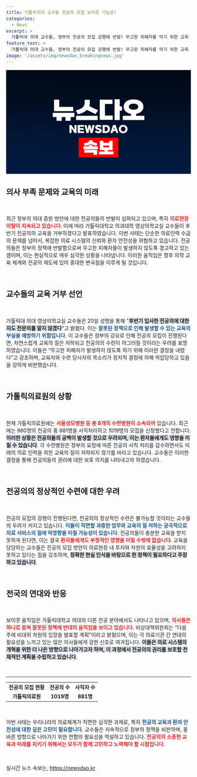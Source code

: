 ```yaml
---
title: 가톨릭의대 교수들 전공의 모집 보이콧 가능성!
categories:
  - News
excerpt: >
  가톨릭대 의대 교수들, 정부의 전공의 모집 강행에 반발! 무고한 피해자를 막기 위한 교육 거부 선언. 의료 현장의 혼란 속, 교수들의 강력한 입장과 추가적인 저항 움직임은?
feature_text: >
  가톨릭대 의대 교수들, 정부의 전공의 모집 강행에 반발! 무고한 피해자를 막기 위한 교육 거부 선언. 의료 현장의 혼란 속, 교수들의 강력한 입장과 추가적인 저항 움직임은?
image: '/assets/img/newsdao_breakingnews.jpg'
---
```


<p><img src="/assets/img/newsdao_breakingnews.jpg" alt="firstkoreanews 속보" /></p>

<h2 data-ke-size="size26">의사 부족 문제와 교육의 미래</h2>

<p data-ke-size="size16">&nbsp;</p>

<p data-ke-size="size16">최근 정부의 의대 증원 방안에 대한 전공의들의 반발이 심화되고 있으며, 특히 <b><span style="color: #ee2323;">의료현장 이탈이 지속되고 있습니다</span></b>. 이에 따라 가톨릭대학교 의과대학 영상의학교실 교수들이 후반기 전공의의 교육을 거부하겠다고 발표하였습니다. 이번 사태는 단순한 의료인력 수급의 문제를 넘어서, 복잡한 의료 시스템의 신뢰와 환자 안전성을 위협하고 있습니다. 전공의들은 정부의 정책에 반발함으로써 무고한 피해자들이 발생하지 않도록 경고하고 있는 셈이며, 이는 현실적으로 매우 심각한 상황을 나타냅니다. 이러한 움직임은 향후 의학 교육 체계와 전공의 제도에 있어 중대한 변곡점을 이루게 될 것입니다.</p>

<p data-ke-size="size16">&nbsp;</p>

<h2 data-ke-size="size26">교수들의 교육 거부 선언</h2>

<p data-ke-size="size16">&nbsp;</p>

<p data-ke-size="size16">가톨릭대 의대 영상의학교실 교수들은 20일 성명을 통해 "<b><span style="background-color: #21538527;">후반기 입사한 전공의에 대한 지도 전문의를 맡지 않겠다</span></b>"고 밝혔다. 이는 <b><span style="color: #1a5490;">잘못된 정책으로 인해 발생할 수 있는 교육의 부실을 예방하기 위함입니다</span></b>. 이 교수들은 정부의 강요로 인해 전공의 모집이 진행된다면, 자연스럽게 교육의 질은 저하되고 전공의의 수련이 어그러질 것이라는 우려를 표명하였습니다. 이들은 “무고한 피해자가 발생하지 않도록 하기 위해 이러한 결정을 내렸다”고 강조하며, 교육자와 수련 당사자의 목소리가 정치적 결정에 의해 억압당하고 있음을 강하게 비판했습니다.</p>

<p data-ke-size="size16">&nbsp;</p>

<h2 data-ke-size="size26">가톨릭의료원의 상황</h2>

<p data-ke-size="size16">&nbsp;</p>

<p data-ke-size="size16">현재 가톨릭의료원에는 <b><span style="color: #ee2323;">서울성모병원 등 총 8개의 수련병원이 소속되어</span></b> 있습니다. 최근에는 960명의 전공의 중 881명을 사직처리하고 1019명의 모집을 신청했다고 전합니다. <b><span style="background-color: #21538527;">이러한 상황은 전공의들의 공백이 발생할 것으로 우려되며, 이는 환자들에게도 영향을 미칠 수 있습니다</span></b>. 각 수련병원은 정부의 요청에 따른 전공의 사직 처리를 감수하면서도 미래의 의료 인력을 위한 교육의 질이 저하되지 않기를 바라고 있습니다. 교수들은 이러한 결정을 통해 전공의들의 권리에 대한 보호 의지를 나타내고자 하였습니다.</p>

<p data-ke-size="size16">&nbsp;</p>

<h2 data-ke-size="size26">전공의의 정상적인 수련에 대한 우려</h2>

<p data-ke-size="size16">&nbsp;</p>

<p data-ke-size="size16">전공의 모집의 강행이 진행된다면, 전공의의 정상적인 수련은 불가능할 것이라는 교수들의 우려가 커지고 있습니다. <b><span style="color: #1a5490;">이들이 직면할 과중한 업무와 교육의 질 저하는 궁극적으로 의료 서비스의 질에 악영향을 미칠 가능성이 있습니다</span></b>. 전공의들이 충분한 교육을 받지 못하게 된다면, 이는 결국 <b><span style="color: #ee2323;">환자들에게도 부정적인 영향을 미칠 수밖에 없습니다</span></b>. 교육을 담당하는 교수들은 전공의 모집 방안이 의료현장 내 투자와 자원의 효율성을 고려하지 못하고 있다는 점을 강조하며, <b><span style="background-color: #21538527;">정확한 현실 인식을 바탕으로 한 정책이 필요하다고 주장하고 있습니다</span></b>.</p>

<p data-ke-size="size16">&nbsp;</p>

<h2 data-ke-size="size26">전국의 연대와 반응</h2>

<p data-ke-size="size16">&nbsp;</p>

<p data-ke-size="size16">보이콧 움직임은 가톨릭대학교 의대의 다른 전공 분야에서도 나타나고 있으며, <b><span style="color: #ee2323;">의사들은 하나로 뭉쳐 잘못된 정책에 반대의 움직임을 보이고 있습니다</span></b>. 비상대책위원회는 “다음 주에 비대위 차원의 입장을 발표할 계획”이라고 밝혔으며, 이는 각 의료기관 간 연대의 필요성을 느끼고 있는 많은 의사들에게 강한 신호로 여겨집니다. <b><span style="background-color: #21538527;">이들은 의료 시스템의 개혁을 위한 더 나은 방향으로 나아가고자 하며, 이 과정에서 전공의의 권리를 보호할 천재적인 계획을 수립하고 있습니다</span></b>.</p>

<p data-ke-size="size16">&nbsp;</p>

<hr />

<table style="width: 100%; border-collapse: collapse;">
    <tr>
        <td style="text-align: center; height: 17px;"><b>전공의 모집 현황</b></td>
        <td style="text-align: center; height: 17px;"><b>전공의 수</b></td>
        <td style="text-align: center; height: 17px;"><b>사직자 수</b></td>
    </tr>
    <tr>
        <td style="text-align: center; height: 17px;"><b>가톨릭의료원</b></td>
        <td style="text-align: center; height: 17px;"><b>1019명</b></td>
        <td style="text-align: center; height: 17px;"><b>881명</b></td>
    </tr>
</table>

<p data-ke-size="size16">&nbsp;</p>

<p data-ke-size="size16">이번 사태는 우리나라의 의료체계가 직면한 심각한 과제로, 특히 <b><span style="color: #1a5490;">전공의 교육과 환자 안전성에 대한 깊은 고민이 필요합니다</span></b>. 교수들은 지속적으로 정부의 정책을 비판하며, 올바른 방향으로 나아가기 위한 연합의 필요성을 역설하고 있습니다. <b><span style="color: #ee2323;">전공의의 소중한 교육과 미래를 지키기 위해서는 모두가 함께 고민하고 노력해야 할 시점입니다</span></b>.</p>

<p data-ke-size="size16">&nbsp;</p>
실시간 뉴스 속보는, <a href="https://newsdao.kr" rel="dofollow">https://newsdao.kr</a>


